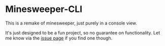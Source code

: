 # Minesweeper-CLI

This is a remake of minesweeper, just purely in a console view.

It's just designed to be a fun project, so no guarantee on functionality.
Let me know via the [issue page](https://github.com/UnknownUser95/MineSweeper-CLI/issues) if you find one though.